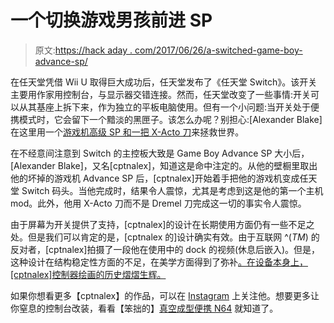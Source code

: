 # 一个切换游戏男孩前进 SP

> 原文:[https://hack aday . com/2017/06/26/a-switched-game-boy-advance-sp/](https://hackaday.com/2017/06/26/a-switched-game-boy-advance-sp/)

在任天堂凭借 Wii U 取得巨大成功后，任天堂发布了《任天堂 Switch》。该开关主要用作家用控制台，与显示器交错连接。然而，任天堂改变了一些事情:开关可以从其基座上拆下来，作为独立的平板电脑使用。但有一个小问题:当开关处于便携模式时，它会留下一个黯淡的黑匣子。该怎么办呢？别担心:[Alexander Blake]在这里用一个[游戏机高级 SP 和一把 X-Acto 刀](https://www.instagram.com/p/BVscIMyAnjn/)来拯救世界。

在不经意间注意到 Switch 的主控板大致是 Game Boy Advance SP 大小后，[Alexander Blake]，又名[cptnalex]，知道这是命中注定的。从他的壁橱里取出他的坏掉的游戏机 Advance SP 后，[cptnalex]开始着手把他的游戏机变成任天堂 Switch 码头。当他完成时，结果令人震惊，尤其是考虑到这是他的第一个主机 mod。此外，他用 X-Acto 刀而不是 Dremel 刀完成这一切的事实令人震惊。

由于屏幕为开关提供了支持，[cptnalex]的设计在长期使用方面仍有一些不足之处。但是我们可以肯定的是，[cptnalex 的]设计确实有效。由于互联网 ^(*TM*) 的反对者，[cptnalex]拍摄了一段他在使用中的 dock 的视频(休息后嵌入)。但是，这种设计在结构稳定性方面的不足，在美学方面得到了弥补[。在设备本身上，[cptnalex]控制器绘画的历史熠熠生辉。](http://imgur.com/gallery/CUQL8)

如果你想看更多【cptnalex】的作品，可以在 [Instagram](https://www.instagram.com/p/BVscIMyAnjn/) 上关注他。想要更多让你窒息的控制台改装，看看【笨拙的】[真空成型便携 N64](https://hackaday.com/2014/04/07/vacuum-formed-portable-n64-is-the-real-deal/) 就知道了。